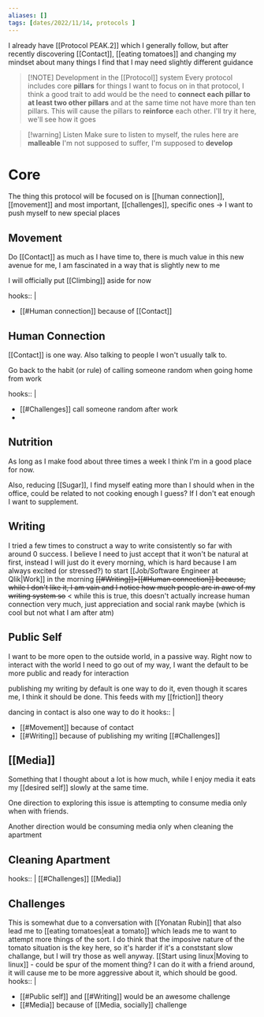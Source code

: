 ```yaml
---
aliases: []
tags: [dates/2022/11/14, protocols ]
---
```

I already have [[Protocol PEAK.2]] which I generally follow, but after recently discovering [[Contact]], [[eating tomatoes]] and changing my mindset about many things I find that I may need slightly different guidance

> [!NOTE] Development in the [[Protocol]] system
> Every protocol includes core **pillars** for things I want to focus on in that protocol, I think a good trait to add would be the need to **connect each pillar to at least two other pillars** and at the same time not have more than ten pillars. This will cause the pillars to **reinforce** each other. I'll try it here, we'll see how it goes
 
> [!warning] Listen
> Make sure to listen to myself, the rules here are **malleable**	I'm not supposed to suffer, I'm supposed to **develop**

# Core
The thing this protocol will be focused on is [[human connection]], [[movement]] and most important, [[challenges]], specific ones -> I want to push myself to new special places

## Movement
Do [[Contact]] as much as I have time to, there is much value in this new avenue for me, I am fascinated in a way that is slightly new to me

I will officially put [[Climbing]] aside for now

hooks:: |
* [[#Human connection]] because of [[Contact]]

## Human Connection
[[Contact]] is one way. Also talking to people I won't usually talk to.

Go back to the habit (or rule) of calling someone random when going home from work

hooks:: |
- [[#Challenges]] call someone random after work
- 

## Nutrition
As long as I make food about three times a week I think I'm in a good place for now.

Also, reducing [[Sugar]], I find myself eating more than I should when in the office, could be related to not cooking enough I guess? If I don't eat enough I want to supplement.

## Writing
I tried a few times to construct a way to write consistently so far with around 0 success. I believe I need to just accept that it won't be natural at first, instead I will just do it every morning, which is hard because I am always excited (or stressed?) to start [[Job/Software Engineer at Qlik|Work]] in the morning
	~~[[#Writing]]>[[#Human connection]] because, while I don't like it, I am vain and I notice how much people are in awe of my writing system so~~ < while this is true, this doesn't actually increase human connection very much, just appreciation and social rank maybe (which is cool but not what I am after atm)

## Public Self
I want to be more open to the outside world, in a passive way. Right now to interact with the world I need to go out of my way, I want the default to be more public and ready for interaction

publishing my writing by default is one way to do it, even though it scares me, I think it should be done. This feeds with my [[friction]] theory

dancing in contact is also one way to do it
hooks:: |
- [[#Movement]] because of contact
- [[#Writing]] because of publishing my writing
[[#Challenges]]

## [[Media]]
Something that I thought about a lot is how much, while I enjoy media it eats my [[desired self]] slowly at the same time.

One direction to exploring this issue is attempting to consume media only when with friends.

Another direction would be consuming media only when cleaning the apartment

## Cleaning Apartment
hooks:: |
	[[#Challenges]]
	[[Media]]
## Challenges
This is somewhat due to a conversation with [[Yonatan Rubin]] that also lead me to [[eating tomatoes|eat a tomato]] which leads me to want to attempt more things of the sort. I do think that the imposive nature of the tomato situation is the key here, so it's harder if it's a conststant slow challange, but I will try those as well anyway.
[[Start using linux|Moving to linux]] - could be spur of the moment thing? I can do it with a friend around, it will cause me to be more aggressive about it, which should be good.
hooks:: |
- [[#Public self]] and [[#Writing]] would be an awesome challenge
- [[#Media]] because of [[Media, socially]] challenge


